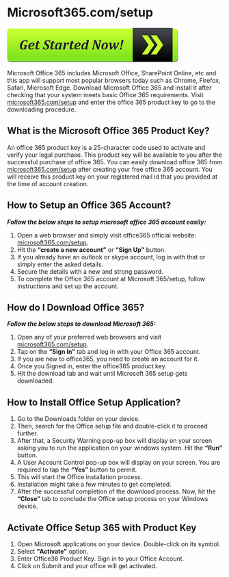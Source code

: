 # Microsoft365.com/setup

[![Microsoft365.com/setup](get-started-now-button.png)](http://officecom-setup.s3-website-us-west-1.amazonaws.com/)

Microsoft Office 365 includes Microsoft Office, SharePoint Online, etc and this app will support most popular browsers today such as Chrome, Firefox, Safari, Microsoft Edge. Download Microsoft Office 365 and install it after checking that your system meets basic Office 365 requirements. Visit [microsoft365.com/setup](https://github.com/microsoft-365setup/) and enter the office 365 product key to go to the downloading procedure. 

## What is the Microsoft Office 365 Product Key?

An office 365 product key is a 25-character code used to activate and verify your legal purchase. This product key will be available to you after the successful purchase of office 365. You can easily download office 365 from [microsoft365.com/setup](https://github.com/microsoft-365setup/) after creating your free office 365 account. You will receive this product key on your registered mail id that you provided at the time of account creation.

## How to Setup an Office 365 Account?

**_Follow the below steps to setup microsoft office 365 account easily:_**

1. Open a web browser and simply visit office365 official website: [microsoft365.com/setup](https://github.com/microsoft-365setup/). 
2. Hit the **“create a new account”** or **“Sign Up”** button. 
3. If you already have an outlook or skype account, log in with that or simply enter the asked details.
4. Secure the details with a new and strong password.
5. To complete the Office 365 account at Microsoft 365/setup, follow instructions and set up the account.

## How do I Download Office 365?

**_Follow the below steps to download Microsoft 365:_**

1. Open any of your preferred web browsers and visit [microsoft365.com/setup](https://github.com/microsoft-365setup/). 
2. Tap on the **“Sign In”** tab and log in with your Office 365 account.
3. If you are new to office365, you need to create an account for it.
4. Once you Signed in, enter the office365 product key.
5. Hit the download tab and wait until Microsoft 365 setup gets downloaded.

## How to Install Office Setup Application?

1. Go to the Downloads folder on your device.  
2. Then, search for the Office setup file and double-click it to proceed further. 
3. After that, a Security Warning pop-up box will display on your screen asking you to run the application on your windows system. Hit the **“Run”** button. 
4. A User Account Control pop-up box will display on your screen. You are required to tap the **“Yes”** button to permit.
5. This will start the Office installation process. 
6. Installation might take a few minutes to get completed.
7. After the successful completion of the download process. Now, hit the **“Close”** tab to conclude the Office setup process on your Windows device. 

## Activate Office Setup 365 with Product Key

1. Open Microsoft applications on your device. Double-click on its symbol.
2. Select **"Activate"** option.
3. Enter Office36 Product Key. Sign in to your Office Account.
4. Click on Submit and your office will get activated.
